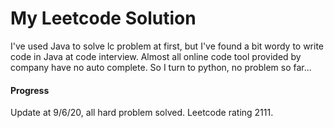 # My Leetcode Solution

I've used Java to solve lc problem at first, but I've found a bit wordy to write code in Java at code interview. 
Almost all online code tool provided by company have no auto complete. So I turn to python, no problem so far... 

#### Progress

Update at 9/6/20, all hard problem solved. Leetcode rating 2111.